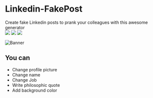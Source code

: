 # Linkedin-FakePost
Create fake Linkedin posts to prank your colleagues with this awesome generator
\
[![](https://shields.io/badge/-Linkedin-blue?logo=linkedin)]()
[![](https://badgen.net/badge/Bootstrap/5/712CF9)]()
[![](https://shields.io/badge/JQuery-3.6.2-yellow?logo=javascript&style=flat)]()

![Banner](https://benjamin-fourmauxb.fr/view/assets/img/linkedin-fakepost-presentation.PNG)

## You can
- Change profile picture
- Change name
- Change Job 
- Write philosophic quote
- Add background color
